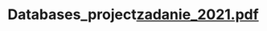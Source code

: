 # Databases_project[zadanie_2021.pdf](https://github.com/kkorta/Databases_project/files/8245206/zadanie_2021.pdf)
